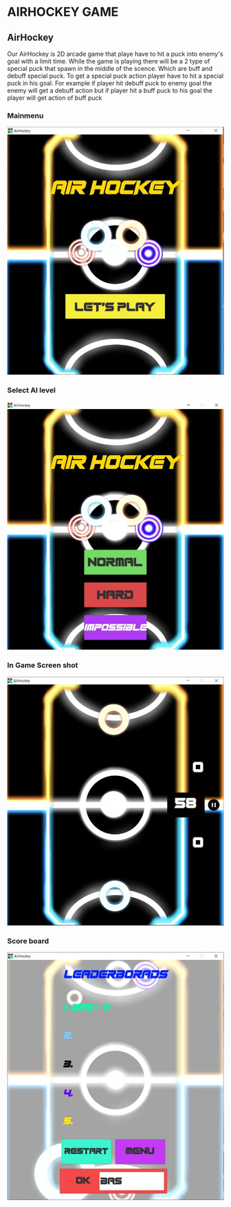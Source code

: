 # AIRHOCKEY GAME
## AirHockey

Our AirHockey is 2D arcade game that playe have to hit a puck into enemy's goal with a limit time. While the game is playing there will be a 2 type of special puck that spawn in the middle of the scence. Which are buff and debuff special puck. To get a special puck action player have to hit a special puck in his goal. For example if player hit debuff puck to enemy goal the enemy will get a debuff action but if player hit a buff puck to his goal the player will get action of buff puck

### Mainmenu  
![Alt text](Assets/SampleUI/main.jpg)
### Select AI level    
![Alt text](Assets/SampleUI/LevelSelect.jpg)
### In Game Screen shot
![Alt text](Assets/SampleUI/InGame.jpg)
### Score board
![Alt text](Assets/SampleUI/DataBase.jpg)
